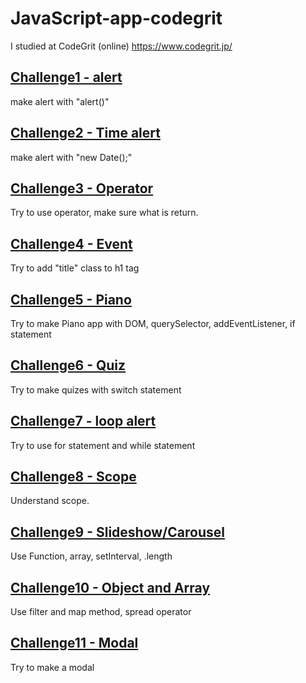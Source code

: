 # JavaScript-app-codegrit
I studied at CodeGrit (online) https://www.codegrit.jp/

## [Challenge1 - alert](https://github.com/kanamitomato/js-sample-code/tree/master/challenge1-alart)
make alert with "alert()"

## [Challenge2 - Time alert](https://github.com/kanamitomato/js-sample-code/blob/master/challenge2-timealart/index.html)
make alert with "new Date();"

## [Challenge3 - Operator](https://github.com/kanamitomato/js-sample-code/blob/master/challenge3-operator/index.html)
Try to use operator, make sure what is return.

## [Challenge4 - Event](https://github.com/kanamitomato/js-sample-code/blob/master/challenge3-operator/index.html)
Try to add "title" class to h1 tag

## [Challenge5 - Piano](https://github.com/kanamitomato/js-sample-code/tree/master/challenge5-piano)
Try to make Piano app with DOM, querySelector, addEventListener, if statement

## [Challenge6 - Quiz](https://github.com/kanamitomato/js-sample-code/tree/master/challenge6-quize)
Try to make quizes with switch statement

## [Challenge7 - loop alert](https://github.com/kanamitomato/js-sample-code/tree/master/challenge7-for%20loop%20alart)
Try to use for statement and while statement

## [Challenge8 - Scope](https://github.com/kanamitomato/js-sample-code/tree/master/challenge8-scope)
Understand scope. 

## [Challenge9 - Slideshow/Carousel](https://github.com/kanamitomato/js-sample-code/tree/master/challenge9-slideshow/script.js)
Use Function, array, setInterval, .length

## [Challenge10 - Object and Array](https://github.com/kanamitomato/js-sample-code/blob/master/challenge10-array/index.html)
Use filter and map method, spread operator

## [Challenge11 - Modal](https://github.com/kanamitomato/js-sample-code/blob/master/challenge11-modal/main.js)
Try to make a modal
